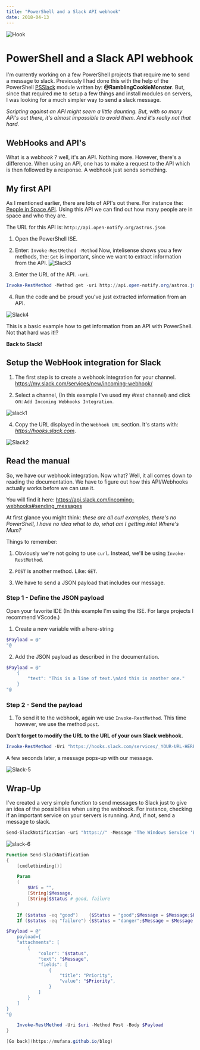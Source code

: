 ```yaml
---
title: "PowerShell and a Slack API webhook"
date: 2018-04-13
---
```


![Hook](https://images.pexels.com/photos/358454/pexels-photo-358454.jpeg?cs=srgb&dl=bay-beach-boat-358454.jpg&fm=jpg)

# PowerShell and a Slack API webhook

I'm currently working on a few PowerShell projects that require me to send a message to slack. Previously I had done this with the help of the PowerShell [PSSlack](http://ramblingcookiemonster.github.io/PSSlack/) module written by: __@RamblingCookieMonster__. But, since that required me to setup a few things and install modules on servers, I was looking for a much simpler way to send a slack message.

_Scripting against an API might seem a little daunting. But, with so many API's out there, it's almost impossible to avoid them. And it's really not that hard._

## WebHooks and API's

What is a _webhook_ ? well, it's an API. Nothing more. However, there's a difference. When using an API, one has to make a request to the API which is then followed by a response. A webhook just sends something.

## My first API

As I mentioned earlier, there are lots of API's out there. For instance the: [People in Space API](http://open-notify.org/Open-Notify-API/People-In-Space/). Using this API we can find out how many people are in space and who they are. 

The URL for this API is: ```http://api.open-notify.org/astros.json```

1. Open the PowerShell ISE.

2. Enter: ```Invoke-RestMethod -Method```
Now, intelisense shows you a few methods, the: ```Get``` is important, since we want to extract information from the API.
![Slack3](https://codeinblue.files.wordpress.com/2018/04/slack-3.png)

3. Enter the URL of the API. ```-uri```.

```powershell
Invoke-RestMethod -Method get -uri http://api.open-notify.org/astros.json)
```

4. Run the code and be proud! you've just extracted information from an API.

![Slack4](https://codeinblue.files.wordpress.com/2018/04/slack-4.png)

This is a basic example how to get information from an API with PowerShell. Not that hard was it!?

__Back to Slack!__

## Setup the WebHook integration for Slack

1. The first step is to create a webhook integration for your channel. https://my.slack.com/services/new/incoming-webhook/

3. Select a channel, (In this example I've used my _#test_ channel) and click on: ```Add Incoming Webhooks Integration```.

![slack1](https://codeinblue.files.wordpress.com/2018/04/slack-1.png)

4. Copy the URL displayed in the ```Webhook URL``` section. It's starts with: _https://hooks.slack.com_.

![Slack2](https://codeinblue.files.wordpress.com/2018/04/slack-2.png)

## Read the manual 

So, we have our webhook integration. Now what? Well, it all comes down to reading the documentation. We have to figure out how this API/Webhooks actually works before we can use it.

You will find it here: https://api.slack.com/incoming-webhooks#sending_messages

At first glance you might think: _these are all _curl_ examples, there's no PowerShell, I have no idea what to do, what am I getting into! Where's Mum?_

Things to remember: 
1. Obviously we're not going to use ```curl```. Instead, we'll be using ```Invoke-RestMethod```.

2. ```POST``` is another method. Like: ```GET```.

3. We have to send a JSON payload that includes our message.

### Step 1 - Define the JSON payload

Open your favorite IDE (In this example I'm using the ISE. For large projects I recommend VScode.)

1. Create a new variable with a here-string

```powershell
$Payload = @"
"@
```

2. Add the JSON payload as described in the documentation.

```powershell
$Payload = @"
    {
        "text": "This is a line of text.\nAnd this is another one."
    }
"@
```

### Step 2 - Send the payload

1. To send it to the webhook, again we use ```Invoke-RestMethod```. This time however, we use the method ```post```.

__Don't forget to modify the URL to the URL of your own Slack webhook.__

```powershell
Invoke-RestMethod -Uri "https://hooks.slack.com/services/_YOUR-URL-HERE_" -Method Post -Body $Payload
```

A few seconds later, a message pops-up with our message.

![Slack-5](https://codeinblue.files.wordpress.com/2018/04/slack-5.png)

## Wrap-Up

I've created a very simple function to send messages to Slack just to give an idea of the possibilities when using the webhook. For instance, checking if an important service on your servers is running. And, if not, send a message to slack.

```powershell
Send-SlackNotification -uri "https://" -Message "The Windows Service 'Bits' is stopped on: Server001" -Status failure
```

![slack-6](https://codeinblue.files.wordpress.com/2018/04/slack-6.png)

```powershell
Function Send-SlackNotification
{
    [cmdletbinding()]

    Param
    (
        $Uri = "",
        [String]$Message,
        [String]$Status # good, failure
    )

    If ($status -eq "good")    {$Status = "good";$Message = $Message;$Priority = "Low"}
    If ($status -eq "failure") {$Status = "danger";$Message = $Message;$Priority = "High"}

$Payload = @"
    payload={
    "attachments": [
        {
            "color": "$status",
            "text": "$Message",
            "fields": [
                {
                    "title": "Priority",
                    "value": "$Priority",
                }
            ]
        }
    ]
}
"@

    Invoke-RestMethod -Uri $uri -Method Post -Body $Payload
}

[Go back](https://mufana.github.io/blog)